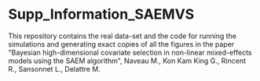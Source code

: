 # Supp_Information_SAEMVS
This repository contains the real data-set and the code for running the simulations and generating exact copies of all the figures in the paper "Bayesian high-dimensional covariate selection in non-linear mixed-effects models using the SAEM algorithm", Naveau M., Kon Kam King G., Rincent R., Sansonnet L., Delattre M.
